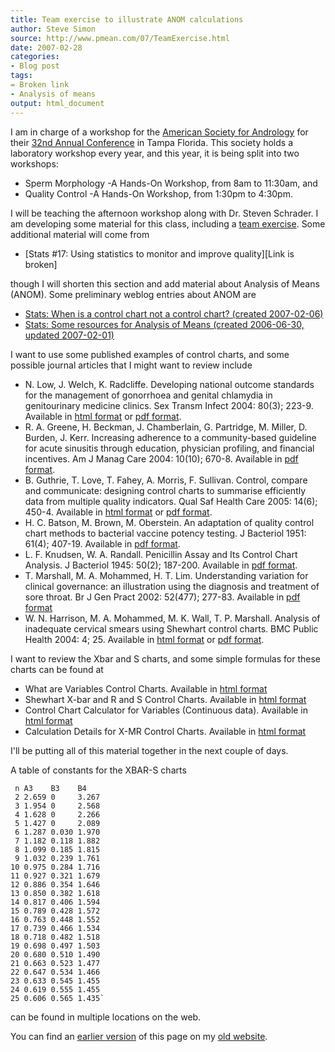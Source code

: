 ```yaml
---
title: Team exercise to illustrate ANOM calculations
author: Steve Simon
source: http://www.pmean.com/07/TeamExercise.html
date: 2007-02-28
categories:
- Blog post
tags:
= Broken link
- Analysis of means
output: html_document
---
```


I am in charge of a workshop for the [American Society for Andrology][asa1] for their [32nd Annual Conference][asa2] in Tampa Florida. This society holds a laboratory workshop every year, and this year, it is being split into two workshops:

+ Sperm Morphology -A Hands-On Workshop, from 8am to 11:30am, and
+ Quality Control -A Hands-On Workshop, from 1:30pm to 4:30pm.

I will be teaching the afternoon workshop along with Dr. Steven Schrader. I am developing some material for this class, including a [team exercise][sim3]. Some additional material will come from

+ [Stats #17: Using statistics to monitor and improve quality][Link is broken]

though I will shorten this section and add material about Analysis of Means (ANOM). Some preliminary weblog entries about ANOM are

+ [Stats: When is a control chart not a control chart? (created 2007-02-06)][sim4]
+ [Stats: Some resources for Analysis of Means (created 2006-06-30, updated 2007-02-01)][sim5]

I want to use some published examples of control charts, and some possible journal articles that I might want to review include

+ N. Low, J. Welch, K. Radcliffe. Developing national outcome standards for the management of gonorrhoea and genital chlamydia in genitourinary medicine clinics. Sex Transm Infect 2004: 80(3); 223-9. Available in [html format][low1] or [pdf format][low2].
+ R. A. Greene, H. Beckman, J. Chamberlain, G. Partridge, M. Miller, D. Burden, J. Kerr. Increasing adherence to a community-based guideline for acute sinusitis through education, physician profiling, and financial incentives. Am J Manag Care 2004: 10(10); 670-8. Available in [pdf format][gre1]. 
+ B. Guthrie, T. Love, T. Fahey, A. Morris, F. Sullivan. Control, compare and communicate: designing control charts to summarise efficiently data from multiple quality indicators. Qual Saf Health Care 2005: 14(6); 450-4. Available in [html format][gut1] or [pdf format][gut2].
+ H. C. Batson, M. Brown, M. Oberstein. An adaptation of quality control chart methods to bacterial vaccine potency testing. J Bacteriol 1951: 61(4); 407-19. Available in [pdf format][bat1].
+ L. F. Knudsen, W. A. Randall. Penicillin Assay and Its Control Chart Analysis. J Bacteriol 1945: 50(2); 187-200. Available in [pdf format][knu1].
+ T. Marshall, M. A. Mohammed, H. T. Lim. Understanding variation for clinical governance: an illustration using the diagnosis and treatment of sore throat. Br J Gen Pract 2002: 52(477); 277-83. Available in [pdf format][mar1]
+ W. N. Harrison, M. A. Mohammed, M. K. Wall, T. P. Marshall. Analysis of inadequate cervical smears using Shewhart control charts. BMC Public Health 2004: 4; 25. Available in [html format][har1] or [pdf format][har2].

I want to review the Xbar and S charts, and some simple formulas for these charts can be found at

+ What are Variables Control Charts. Available in [html format][nis1]
+ Shewhart X-bar and R and S Control Charts. Available in [html format][nis2]
+ Control Chart Calculator for Variables (Continuous data). Available in [html format][sqc1]
+ Calculation Details for X-MR Control Charts. Available in [html format][syq1]

I'll be putting all of this material together in the next couple of days.

A table of constants for the XBAR-S charts

```{}
 n A3    B3    B4
 2 2.659 0     3.267
 3 1.954 0     2.568
 4 1.628 0     2.266
 5 1.427 0     2.089 
 6 1.287 0.030 1.970
 7 1.182 0.118 1.882
 8 1.099 0.185 1.815
 9 1.032 0.239 1.761
10 0.975 0.284 1.716
11 0.927 0.321 1.679
12 0.886 0.354 1.646
13 0.850 0.382 1.618
14 0.817 0.406 1.594
15 0.789 0.428 1.572
16 0.763 0.448 1.552
17 0.739 0.466 1.534
18 0.718 0.482 1.518
19 0.698 0.497 1.503
20 0.680 0.510 1.490
21 0.663 0.523 1.477
22 0.647 0.534 1.466
23 0.633 0.545 1.455
24 0.619 0.555 1.455
25 0.606 0.565 1.435`
```

can be found in multiple locations on the web.

You can find an [earlier version][sim1] of this page on my [old website][sim2].

[sim1]: http://www.pmean.com/07/TeamExercise.html
[sim2]: http://www.pmean.com
[sim3]: http://www.pmean.com/07/exercises18.htm
[sim4]: http://www.pmean.com/07/AnomExample.html
[sim5]: http://www.pmean.com/06/AnalysisOfMeans.html

[asa1]: https://andrologysociety.org/
[asa2]: https://secureservercdn.net/198.71.233.187/h1k.f5b.myftpupload.com/wp-content/uploads/2019/08/2007_asa_program.pdf
[bat1]: http://www.pubmedcentral.nih.gov/picrender.fcgi?artid=386020&blobtype=pdf
[gre1]: http://www.ajmc.com/files/articlefiles/AJMCoct04_Greene_670to678.pdf
[gut1]: http://qshc.bmj.com/cgi/content/full/14/6/450
[gut2]: http://qshc.bmj.com/cgi/reprint/14/6/450.pdf
[har1]: http://www.pubmedcentral.nih.gov/articlerender.fcgi?tool=pubmed&pubmedid=15225351
[har2]: http://www.pubmedcentral.nih.gov/picrender.fcgi?artid=459229&blobtype=pdf
[knu1]: http://www.pubmedcentral.nih.gov/picrender.fcgi?artid=374125&blobtype=pdf
[low1]: http://sti.bmj.com/cgi/content/full/80/3/223
[low2]: http://sti.bmj.com/cgi/reprint/80/3/223.pdf
[mar1]: http://www.pubmedcentral.nih.gov/picrender.fcgi?artid=1314267&blobtype=pdf
[nis1]: http://www.itl.nist.gov/div898/handbook/pmc/section3/pmc32.htm
[nis2]: http://www.itl.nist.gov/div898/handbook/pmc/section3/pmc321.htm
[sqc1]: https://www.sqconline.com/control-chart-calculator-variables-continuous-data
[syq1]:http://syque.com/quality_tools/tools/Tools71.htm
